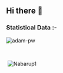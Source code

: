 ## Hi there 👋

<!--
**Nabarup1/Nabarup1** is a ✨ _special_ ✨ repository because its `README.md` (this file) appears on your GitHub profile.

Here are some ideas to get you started:

- 🔭 I’m currently working on ...
- 🌱 I’m currently learning ...
- 👯 I’m looking to collaborate on ...
- 🤔 I’m looking for help with ...
- 💬 Ask me about ...
- 📫 How to reach me: ...
- 😄 Pronouns: ...
- ⚡ Fun fact: ...
-->
<h3>Statistical Data :-</h3>
<p><img align="center"
    src="https://github-readme-stats.vercel.app/api/top-langs?username=Nabarup1&show_icons=true&locale=en&bg_color=0d1117&text_color=ffffff&layout=compact"
    alt="adam-pw" 
    bg_color=#808080/></p>

<br>

<p>&nbsp;<img align="center" src="https://github-readme-stats.vercel.app/api?username=Nabarup1&show_icons=true&locale=en&bg_color=0d1117&text_color=ffffff&repo=convoychat"
    alt="Nabarup1" /></p>
